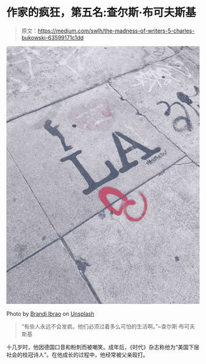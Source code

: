 # 作家的疯狂，第五名:查尔斯·布可夫斯基

> 原文：<https://medium.com/swlh/the-madness-of-writers-5-charles-bukowski-63599171c1dd>

![](img/a0a3ab821f43c5b824f7bf260ef42ee3.png)

Photo by [Brandi Ibrao](https://unsplash.com/@brandialxndra?utm_source=unsplash&utm_medium=referral&utm_content=creditCopyText) on [Unsplash](https://unsplash.com/search/photos/los-angeles-bar?utm_source=unsplash&utm_medium=referral&utm_content=creditCopyText)

> “有些人永远不会发疯。他们必须过着多么可怕的生活啊。”~查尔斯·布可夫斯基

十几岁时，他因德国口音和粉刺而被嘲笑。成年后，《时代》杂志称他为“美国下层社会的桂冠诗人”。在他成长的过程中，他经常被父亲殴打。